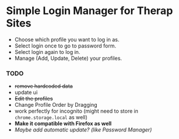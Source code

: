 
# Simple Login Manager for Therap Sites
- Choose which profile you want to log in as.
- Select login once to go to password form.
- Select login again to log in.
- Manage (Add, Update, Delete) your profiles.


### TODO
- ~~remove hardcoded data~~
- update ui
- ~~Edit the profiles~~
- Change Profile Order by Dragging
- work perfectly for incognito (might need to store in `chrome.storage.local` as well)
- **Make it compatible with Firefox as well**
- *Maybe add automatic update? (like Password Manager)*